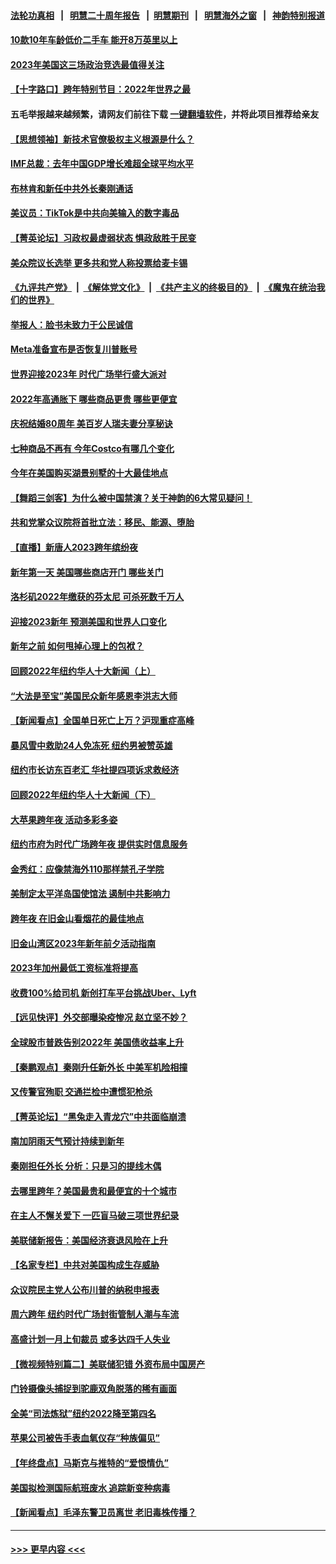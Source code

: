 #### [法轮功真相](https://github.com/gfw-breaker/truth/blob/master/README.md?t=0) &nbsp;&nbsp;|&nbsp;&nbsp; [明慧二十周年报告](https://github.com/gfw-breaker/mh-reports/blob/master/README.md?t=0) &nbsp;&nbsp;|&nbsp;&nbsp;[明慧期刊](https://github.com/gfw-breaker/mh-qikan) &nbsp;&nbsp;|&nbsp;&nbsp; [明慧海外之窗](https://github.com/gfw-breaker/mh-news/blob/master/README.md?t=0) &nbsp;&nbsp;|&nbsp;&nbsp; [神韵特别报道](https://github.com/gfw-breaker/mh-news/blob/master/shenyun.md?t=0)
#### [10款10年车龄低价二手车 能开8万英里以上](../pages/nsc412/n13889391.md?t=01021243) 
#### [2023年美国这三场政治竞选最值得关注](../pages/nsc412/n13897324.md?t=01021243) 
#### [【十字路口】跨年特别节目：2022年世界之最](../pages/nsc412/n13897103.md?t=01021243) 
#### 五毛举报越来越频繁，请网友们前往下载 [一键翻墙软件](https://github.com/gfw-breaker/ssr-accounts)，并将此项目推荐给亲友
#### [【思想领袖】新技术官僚极权主义根源是什么？](../pages/nsc412/n13874820.md?t=01021243) 
#### [IMF总裁：去年中国GDP增长难超全球平均水平](../pages/nsc412/n13897345.md?t=01021243) 
#### [布林肯和新任中共外长秦刚通话](../pages/nsc412/n13897296.md?t=01021243) 
#### [美议员：TikTok是中共向美输入的数字毒品](../pages/nsc412/n13897306.md?t=01021243) 
#### [【菁英论坛】习政权最虚弱状态 惧政敌胜于民变](../pages/nsc412/n13897322.md?t=01021243) 
#### [美众院议长选举 更多共和党人称投票给麦卡锡](../pages/nsc412/n13897271.md?t=01021243) 
#### [《九评共产党》](https://github.com/begood0513/9ping.md/blob/master/README.md) &nbsp;|&nbsp; [《解体党文化》](../../../../jtdwh.md/blob/master/README.md)  &nbsp;|&nbsp; [《共产主义的终极目的》](../../../../gczydzjmd.md/blob/master/README.md) &nbsp;|&nbsp; [《魔鬼在统治我们的世界》](../../../../mgztzwmdsj.md/blob/master/README.md) 
#### [举报人：脸书未致力于公民诚信](../pages/nsc412/n13897272.md?t=01021243) 
#### [Meta准备宣布是否恢复川普账号](../pages/nsc412/n13897220.md?t=01021243) 
#### [世界迎接2023年 时代广场举行盛大派对](../pages/nsc412/n13897102.md?t=01021243) 
#### [2022年高通胀下 哪些商品更贵 哪些更便宜](../pages/nsc412/n13896574.md?t=01021243) 
#### [庆祝结婚80周年 美百岁人瑞夫妻分享秘诀](../pages/nsc412/n13896739.md?t=01021243) 
#### [七种商品不再有 今年Costco有哪几个变化](../pages/nsc412/n13887450.md?t=01021243) 
#### [今年在美国购买湖景别墅的十大最佳地点](../pages/nsc412/n13896673.md?t=01021243) 
#### [【舞蹈三剑客】为什么被中国禁演？关于神韵的6大常见疑问！](../pages/nsc412/n13896702.md?t=01021243) 
#### [共和党掌众议院将首批立法：移民、能源、堕胎](../pages/nsc412/n13896596.md?t=01021243) 
#### [【直播】新唐人2023跨年缤纷夜](../pages/nsc412/n13894666.md?t=01021243) 
#### [新年第一天 美国哪些商店开门 哪些关门](../pages/nsc412/n13896531.md?t=01021243) 
#### [洛杉矶2022年缴获的芬太尼 可杀死数千万人](../pages/nsc412/n13895883.md?t=01021243) 
#### [迎接2023新年 预测美国和世界人口变化](../pages/nsc412/n13895867.md?t=01021243) 
#### [新年之前 如何甩掉心理上的包袱？](../pages/nsc412/n13895872.md?t=01021243) 
#### [回顾2022年纽约华人十大新闻（上）](../pages/nsc412/n13894963.md?t=01021243) 
#### [“大法是至宝”美国民众新年感恩李洪志大师](../pages/nsc412/n13895026.md?t=01021243) 
#### [【新闻看点】全国单日死亡上万？沪现重症高峰](../pages/nsc412/n13895833.md?t=01021243) 
#### [暴风雪中救助24人免冻死 纽约男被赞英雄](../pages/nsc412/n13895944.md?t=01021243) 
#### [纽约市长访东百老汇 华社提四项诉求救经济](../pages/nsc412/n13895912.md?t=01021243) 
#### [回顾2022年纽约华人十大新闻（下）](../pages/nsc412/n13895946.md?t=01021243) 
#### [大苹果跨年夜 活动多彩多姿](../pages/nsc412/n13895910.md?t=01021243) 
#### [纽约市府为时代广场跨年夜 提供实时信息服务](../pages/nsc412/n13895908.md?t=01021243) 
#### [金秀红：应像禁海外110那样禁孔子学院](../pages/nsc412/n13895989.md?t=01021243) 
#### [美制定太平洋岛国使馆法 遏制中共影响力](../pages/nsc412/n13895823.md?t=01021243) 
#### [跨年夜 在旧金山看烟花的最佳地点](../pages/nsc412/n13895936.md?t=01021243) 
#### [旧金山湾区2023年新年前夕活动指南](../pages/nsc412/n13895923.md?t=01021243) 
#### [2023年加州最低工资标准将提高](../pages/nsc412/n13895900.md?t=01021243) 
#### [收费100%给司机 新创打车平台挑战Uber、Lyft](../pages/nsc412/n13895898.md?t=01021243) 
#### [【远见快评】外交部曝染疫惨况 赵立坚不妙？](../pages/nsc412/n13895840.md?t=01021243) 
#### [全球股市普跌告别2022年 美国债收益率上升](../pages/nsc412/n13895789.md?t=01021243) 
#### [【秦鹏观点】秦刚升任新外长 中美军机险相撞](../pages/nsc412/n13895719.md?t=01021243) 
#### [又传警官殉职 交通拦检中遭惯犯枪杀](../pages/nsc412/n13895835.md?t=01021243) 
#### [【菁英论坛】“黑兔走入青龙穴”中共面临崩溃](../pages/nsc412/n13895575.md?t=01021243) 
#### [南加阴雨天气预计持续到新年](../pages/nsc412/n13895812.md?t=01021243) 
#### [秦刚担任外长 分析：只是习的提线木偶](../pages/nsc412/n13895637.md?t=01021243) 
#### [去哪里跨年？美国最贵和最便宜的十个城市](../pages/nsc412/n13895532.md?t=01021243) 
#### [在主人不懈关爱下 一匹盲马破三项世界纪录](../pages/nsc412/n13892398.md?t=01021243) 
#### [美联储新报告：美国经济衰退风险在上升](../pages/nsc412/n13895782.md?t=01021243) 
#### [【名家专栏】中共对美国构成生存威胁](../pages/nsc412/n13894391.md?t=01021243) 
#### [众议院民主党人公布川普的纳税申报表](../pages/nsc412/n13895593.md?t=01021243) 
#### [周六跨年 纽约时代广场封街管制人潮与车流](../pages/nsc412/n13894990.md?t=01021243) 
#### [高盛计划一月上旬裁员 或多达四千人失业](../pages/nsc412/n13895512.md?t=01021243) 
#### [【微视频特别篇二】美联储犯错 外资布局中国房产](../pages/nsc412/n13895476.md?t=01021243) 
#### [门铃摄像头捕捉到驼鹿双角脱落的稀有画面](../pages/nsc412/n13893190.md?t=01021243) 
#### [全美“司法炼狱”纽约2022降至第四名](../pages/nsc412/n13894983.md?t=01021243) 
#### [苹果公司被告手表血氧仪存“种族偏见”](../pages/nsc412/n13894993.md?t=01021243) 
#### [【年终盘点】马斯克与推特的“爱恨情仇”](../pages/nsc412/n13893800.md?t=01021243) 
#### [美国拟检测国际航班废水 追踪新变种病毒](../pages/nsc412/n13895092.md?t=01021243) 
#### [【新闻看点】毛泽东警卫员离世 老旧毒株传播？](../pages/nsc412/n13894728.md?t=01021243) 

----
#### [ >>> 更早内容 <<< ](../indexes/nsc412-earlier.md)
